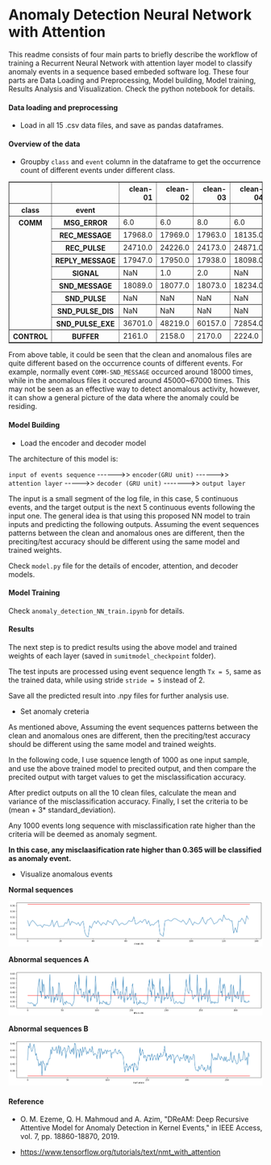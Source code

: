 # Anomaly Detection Neural Network with Attention

This readme consists of four main parts to briefly describe the workflow of training a Recurrent Neural Network with attention layer model to classify anomaly events in a sequence based embeded software log. These four parts are Data Loading and Preprocessing, Model building, Model training, Results Analysis and Visualization. Check the python notebook for details.

#### Data loading and preprocessing

* Load in all 15 .csv data files, and save as pandas dataframes.

#### Overview of the data

* Groupby `class` and `event` column in the dataframe to get the occurrence count of different events under different class.

<table border="1" class="dataframe">
  <thead>
    <tr style="text-align: right;">
      <th></th>
      <th></th>
      <th>clean-01</th>
      <th>clean-02</th>
      <th>clean-03</th>
      <th>clean-04</th>
      <th>clean-05</th>
      <th>clean-06</th>
      <th>clean-07</th>
      <th>clean-08</th>
      <th>clean-09</th>
      <th>clean-10</th>
      <th>fifo-ls-01</th>
      <th>fifo-ls-02</th>
      <th>fifo-ls-sporadic</th>
      <th>full-while</th>
      <th>half-while</th>
    </tr>
    <tr>
      <th>class</th>
      <th>event</th>
      <th></th>
      <th></th>
      <th></th>
      <th></th>
      <th></th>
      <th></th>
      <th></th>
      <th></th>
      <th></th>
      <th></th>
      <th></th>
      <th></th>
      <th></th>
      <th></th>
      <th></th>
    </tr>
  </thead>
  <tbody>
    <tr>
      <th rowspan="9" valign="top">COMM</th>
      <th>MSG_ERROR</th>
      <td>6.0</td>
      <td>6.0</td>
      <td>8.0</td>
      <td>6.0</td>
      <td>6.0</td>
      <td>6.0</td>
      <td>6.0</td>
      <td>6.0</td>
      <td>6.0</td>
      <td>6.0</td>
      <td>5715</td>
      <td>5589.0</td>
      <td>6006.0</td>
      <td>509.0</td>
      <td>422.0</td>
    </tr>
    <tr>
      <th>REC_MESSAGE</th>
      <td>17968.0</td>
      <td>17969.0</td>
      <td>17963.0</td>
      <td>18135.0</td>
      <td>18134.0</td>
      <td>18147.0</td>
      <td>18216.0</td>
      <td>18213.0</td>
      <td>18260.0</td>
      <td>18347.0</td>
      <td>65232</td>
      <td>66973.0</td>
      <td>65666.0</td>
      <td>44802.0</td>
      <td>45072.0</td>
    </tr>
    <tr>
      <th>REC_PULSE</th>
      <td>24710.0</td>
      <td>24226.0</td>
      <td>24173.0</td>
      <td>24871.0</td>
      <td>24849.0</td>
      <td>24358.0</td>
      <td>24390.0</td>
      <td>24397.0</td>
      <td>24442.0</td>
      <td>24644.0</td>
      <td>28312</td>
      <td>28349.0</td>
      <td>25631.0</td>
      <td>39342.0</td>
      <td>39529.0</td>
    </tr>
    <tr>
      <th>REPLY_MESSAGE</th>
      <td>17947.0</td>
      <td>17950.0</td>
      <td>17938.0</td>
      <td>18098.0</td>
      <td>18103.0</td>
      <td>18131.0</td>
      <td>18190.0</td>
      <td>18180.0</td>
      <td>18248.0</td>
      <td>18329.0</td>
      <td>59477</td>
      <td>61336.0</td>
      <td>59627.0</td>
      <td>44202.0</td>
      <td>44565.0</td>
    </tr>
    <tr>
      <th>SIGNAL</th>
      <td>NaN</td>
      <td>1.0</td>
      <td>2.0</td>
      <td>NaN</td>
      <td>NaN</td>
      <td>1.0</td>
      <td>NaN</td>
      <td>1.0</td>
      <td>1.0</td>
      <td>2.0</td>
      <td>37</td>
      <td>36.0</td>
      <td>39.0</td>
      <td>NaN</td>
      <td>1.0</td>
    </tr>
    <tr>
      <th>SND_MESSAGE</th>
      <td>18089.0</td>
      <td>18077.0</td>
      <td>18073.0</td>
      <td>18234.0</td>
      <td>18235.0</td>
      <td>18247.0</td>
      <td>18300.0</td>
      <td>18286.0</td>
      <td>18373.0</td>
      <td>18447.0</td>
      <td>65378</td>
      <td>67122.0</td>
      <td>65808.0</td>
      <td>45149.0</td>
      <td>45426.0</td>
    </tr>
    <tr>
      <th>SND_PULSE</th>
      <td>NaN</td>
      <td>NaN</td>
      <td>NaN</td>
      <td>NaN</td>
      <td>NaN</td>
      <td>NaN</td>
      <td>NaN</td>
      <td>NaN</td>
      <td>NaN</td>
      <td>NaN</td>
      <td>882</td>
      <td>884.0</td>
      <td>943.0</td>
      <td>11226.0</td>
      <td>11289.0</td>
    </tr>
    <tr>
      <th>SND_PULSE_DIS</th>
      <td>NaN</td>
      <td>NaN</td>
      <td>NaN</td>
      <td>NaN</td>
      <td>NaN</td>
      <td>NaN</td>
      <td>NaN</td>
      <td>NaN</td>
      <td>NaN</td>
      <td>NaN</td>
      <td>877</td>
      <td>880.0</td>
      <td>958.0</td>
      <td>NaN</td>
      <td>NaN</td>
    </tr>
    <tr>
      <th>SND_PULSE_EXE</th>
      <td>36701.0</td>
      <td>48219.0</td>
      <td>60157.0</td>
      <td>72854.0</td>
      <td>84809.0</td>
      <td>96321.0</td>
      <td>108339.0</td>
      <td>120360.0</td>
      <td>132390.0</td>
      <td>144575.0</td>
      <td>181312</td>
      <td>193406.0</td>
      <td>202078.0</td>
      <td>172297.0</td>
      <td>160365.0</td>
    </tr>
    <tr>
      <th>CONTROL</th>
      <th>BUFFER</th>
      <td>2161.0</td>
      <td>2158.0</td>
      <td>2170.0</td>
      <td>2224.0</td>
      <td>2242.0</td>
      <td>2243.0</td>
      <td>2264.0</td>
      <td>2278.0</td>
      <td>2298.0</td>
      <td>2329.0</td>
      <td>4845</td>
      <td>4938.0</td>
      <td>4751.0</td>
      <td>4326.0</td>
      <td>4334.0</td>
    </tr>
  </tbody>
</table>
</div>



From above table, it could be seen that the clean and anomalous files are quite different based on the occurrence counts of different events. For example, normally event `COMM-SND_MESSAGE` occurced around 18000 times, while in the anomalous files it occured around 45000~67000 times. This may not be seen as an effective way to detect anomalous activity, however, it can show a general picture of the data where the anomaly could be residing.


#### Model Building

* Load the encoder and decoder model

The architecture of this model is:

`input of events sequence` ------>>
`encoder(GRU unit)` ------>>
`attention layer` ----->>
`decoder (GRU unit)` ------->>
`output layer`

The input is a small segment of the log file, in this case, 5 continuous events, and the target output is the next 5 continuous events following the input one. The general idea is that using this proposed NN model to train inputs and predicting the following outputs. Assuming the event sequences patterns between the clean and anomalous ones are different, then the preciting/test accuracy should be different using the same model and trained weights.

Check `model.py` file for the details of encoder, attention, and decoder models.

#### Model Training

Check `anomaly_detection_NN_train.ipynb` for details.

#### Results

The next step is to predict results using the above model and trained weights of each layer (saved in `sumitmodel_checkpoint` folder).

The test inputs are processed using event sequence length `Tx = 5`, same as the trained data, while using stride `stride = 5` instead of 2.

Save all the predicted result into .npy files for further analysis use.

* Set anomaly creteria

As mentioned above, Assuming the event sequences patterns between the clean and anomalous ones are different, then the preciting/test accuracy should be different using the same model and trained weights.

In the following code, I use squence length of 1000 as one input sample, and use the above trained model to precited output, and then compare the precited output with target values to get the misclassification accuracy.


After predict outputs on all the 10 clean files, calculate the mean and variance of the misclassification accuracy. Finally, I set the criteria to be (mean + 3* standard_deviation).

Any 1000 events long sequence with  misclassification rate higher than the criteria will be deemed as anomaly segment.


**In this case, any misclaasification rate higher than 0.365 will be classified as anomaly event.**

* Visualize anomalous events

**Normal sequences**

![png](output_49_1.png)


**Abnormal sequences A**

![png](output_49_21.png)

**Abnormal sequences B**

![png](output_49_29.png)


#### Reference

* O. M. Ezeme, Q. H. Mahmoud and A. Azim, "DReAM: Deep Recursive Attentive Model for Anomaly Detection in Kernel Events," in IEEE Access, vol. 7, pp. 18860-18870, 2019.

* https://www.tensorflow.org/tutorials/text/nmt_with_attention
